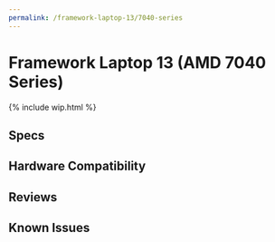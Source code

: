 ```yaml
---
permalink: /framework-laptop-13/7040-series
---
```

# Framework Laptop 13 (AMD 7040 Series)
{% include wip.html %}

## Specs
## Hardware Compatibility
## Reviews
## Known Issues